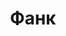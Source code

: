 ---
layout: about-guitars
typePost: guitar-styles
section: /about-guitars
title: Фанк
longtitle: Игра на гитаре в стиле фанк
banner: null
breadcrumbs:
  - name: О гитарах
    url: /about-guitars/
  - name: Стили игры
    url: /about-guitars/guitar-styles/
breadcrumbCurrent: true
content: >+
  Это очень красивый и подвижный стиль игры. По большей части, как правило, это аккомпанемент, но могут быть и соло. Примеры такой игры мы можем слышать у Майкла Джексона, и многих других именитых звёзд отечественной и зарубежной музыки. 

youtube: vvKtyzvEDJA
seo:
  description: Это очень красивый и подвижный стиль игры. По большей части, как правило, это аккомпанемент, но могут быть и соло. Примеры такой игры мы можем слышать у Майкла Джексона, и многих других именитых звёзд отечественной и зарубежной музыки.
  h1: Игра на гитаре в стиле фанк
  keywords: 'Игра на гитаре в стиле фанк, фанк гитара, игра фанка на гитаре'
  title: Игра на гитаре в стиле фанк | ArtMusicPro
---